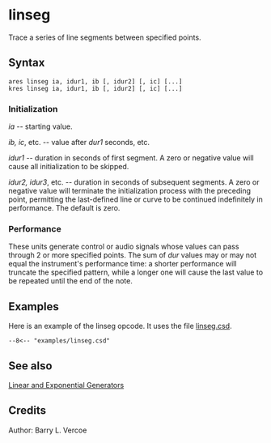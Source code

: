 <!--
id:linseg
category:Signal Generators:Linear and Exponential Generators
-->
# linseg
Trace a series of line segments between specified points.

## Syntax
```csound-orc
ares linseg ia, idur1, ib [, idur2] [, ic] [...]
kres linseg ia, idur1, ib [, idur2] [, ic] [...]
```

### Initialization
_ia_ -- starting value.

_ib, ic_, etc. -- value after _dur1_ seconds, etc.

_idur1_ -- duration in seconds of first segment. A zero or negative value will cause all initialization to be skipped.

_idur2, idur3_, etc. -- duration in seconds of subsequent segments. A zero or negative value will terminate the initialization process with the preceding point, permitting the last-defined line or curve to be continued indefinitely in performance. The default is zero.

### Performance
These units generate control or audio signals whose values can pass through 2 or more specified points. The sum of _dur_ values may or may not equal the instrument's performance time: a shorter performance will truncate the specified pattern, while a longer one will cause the last value to be repeated until the end of the note.

## Examples
Here is an example of the linseg opcode. It uses the file [linseg.csd](../../examples/linseg.csd).
``` csound-orc title="Example of the linseg opcode." linenums="1"
--8<-- "examples/linseg.csd"
```

## See also
[Linear and Exponential Generators](../../siggen/lineexp)

## Credits
Author: Barry L. Vercoe
